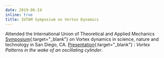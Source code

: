 ```yaml
---
date: 2019-06-24
inline: true
title: IUTAM Symposium on Vortex Dynamics
---
```

Attended the International Union of Theoretical and Applied Mechanics [Symposium](https://iutam2019.eng.ucsd.edu/){:target="_blank"} on Vortex dynamics in science, nature and technology in San Diego, CA. [Presentation](https://drive.google.com/file/d/1fMubzmWWRl5RkEdGKEX2yegpoHEUYuc1/view){:target="_blank"} : _Vortex Patterns in the wake of an oscillating cylinder_. 
